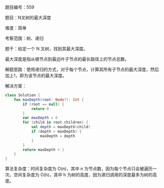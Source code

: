 题目编号：559

题目：N叉树的最大深度

难度：简单

考察范围：树、递归

题干：给定一个 N 叉树，找到其最大深度。

最大深度是指从根节点到最远叶子节点的最长路径上的节点总数。

解题思路：使用递归的方式，对于每个节点，计算其所有子节点的最大深度，然后加上1，即为该节点的最大深度。

解决方案：

```kotlin
class Solution {
    fun maxDepth(root: Node?): Int {
        if (root == null) {
            return 0
        }
        var maxDepth = 0
        for (child in root.children) {
            val depth = maxDepth(child)
            if (depth > maxDepth) {
                maxDepth = depth
            }
        }
        return maxDepth + 1
    }
}
```

算法复杂度：时间复杂度为 O(n)，其中 n 为节点数，因为每个节点只会被遍历一次。空间复杂度为 O(h)，其中 h 为树的高度，因为递归调用的深度最多为树的高度。